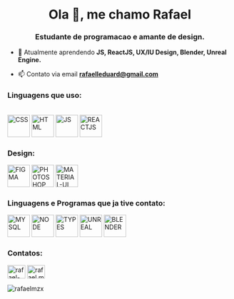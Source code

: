<h1 align="center">Ola 👋, me chamo Rafael</h1>
<h3 align="center">Estudante de programacao e amante de design.</h3>

- 🌱 Atualmente aprendendo **JS, ReactJS, UX/IU Design, Blender, Unreal Engine.**

- 📫 Contato via email **rafaelleduard@gmail.com**



<h3>Linguagens que uso:</h3>

<div style="display: inline_block"> <br>

<img aling="center" alt="CSS" heigth="40" width="50" margin-right="50" src="https://cdn.jsdelivr.net/gh/devicons/devicon/icons/html5/html5-original.svg" />
<img aling="center" alt="HTML" heigth="40" width="50" padding="10" src="https://cdn.jsdelivr.net/gh/devicons/devicon/icons/css3/css3-original.svg" />
<img aling="center" alt="JS" heigth="40" width="50" padding="10" src="https://cdn.jsdelivr.net/gh/devicons/devicon/icons/javascript/javascript-original.svg" /> 
<img aling="center" alt="REACTJS" heigth="40" width="50" padding="10" src="https://cdn.jsdelivr.net/gh/devicons/devicon/icons/react/react-original.svg" /> 
  
<h3>Design:</h3>
<img aling="center" alt="FIGMA" heigth="40" width="50" src="https://cdn.jsdelivr.net/gh/devicons/devicon/icons/figma/figma-original.svg" />
<img aling="center" alt="PHOTOSHOP" heigth="40" width="50" src="https://cdn.jsdelivr.net/gh/devicons/devicon/icons/photoshop/photoshop-plain.svg" />
<img aling="center" alt="MATERIAL-UI" heigth="40" width="50" src="https://cdn.jsdelivr.net/gh/devicons/devicon/icons/materialui/materialui-original.svg" />


<h3>Linguagens e Programas que ja tive contato:</h3>
<img aling="center" alt="MYSQL" heigth="40" width="50" src="https://cdn.jsdelivr.net/gh/devicons/devicon/icons/mysql/mysql-original-wordmark.svg" />
<img aling="center" alt="NODE" heigth="40" width="50" src="https://cdn.jsdelivr.net/gh/devicons/devicon/icons/nodejs/nodejs-plain-wordmark.svg" />
<img aling="center" alt="TYPES" heigth="40" width="50" src="https://cdn.jsdelivr.net/gh/devicons/devicon/icons/typescript/typescript-original.svg" />
<img aling="center" alt="UNREAL" heigth="40" width="50" src="https://cdn.jsdelivr.net/gh/devicons/devicon/icons/unrealengine/unrealengine-original.svg" />
<img aling="center" alt="BLENDER" heigth="40" width="50" src="https://cdn.jsdelivr.net/gh/devicons/devicon/icons/blender/blender-original.svg" />



**<h3 align="left">Contatos:</h3>**
<p align="left">
<a href="https://linkedin.com/in/rafael-moura-2a3a32233" target="blank"><img align="center" src="https://raw.githubusercontent.com/rahuldkjain/github-profile-readme-generator/master/src/images/icons/Social/linked-in-alt.svg" alt="rafael-moura-2a3a32233" height="30" width="40" /></a>
<a href="https://instagram.com/rafael.moura55" target="blank"><img align="center" src="https://raw.githubusercontent.com/rahuldkjain/github-profile-readme-generator/master/src/images/icons/Social/instagram.svg" alt="rafael.moura55" height="30" width="40" /></a>
</p>

<p><img align="center" src="https://github-readme-stats.vercel.app/api/top-langs?username=rafaelmzx&show_icons=true&locale=en&layout=compact" alt="rafaelmzx" /></p>

